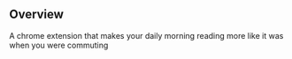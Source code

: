 ## Overview

A chrome extension that makes your daily morning reading more like it was when you were commuting
